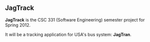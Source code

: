 ## JagTrack

**JagTrack** is the CSC 331 (Software Engineering) semester project for Spring 2012.

It will be a tracking application for USA's bus system: **JagTran**.
